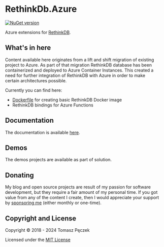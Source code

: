 # RethinkDb.Azure
[![NuGet version](https://badge.fury.io/nu/RethinkDb.Azure.WebJobs.Extensions.svg)](http://badge.fury.io/nu/RethinkDb.Azure.WebJobs.Extensions)

Azure extensions for [RethinkDB](https://www.rethinkdb.com/).

## What's in here

Content available here originates from a lift and shift migration of existing project to Azure. As part of that migration RethinkDB database has been containerized and deployed to Azure Container Instances. This created a need for further integration of RethinkDB with Azure in order to make certain architectures possible.

Currently you can find here:

- [Dockerfile](https://github.com/tpeczek/RethinkDb.Azure/tree/master/docker) for creating basic RethinkDB Docker image
- RethinkDB bindings for Azure Functions

## Documentation

The documentation is available [here](https://tpeczek.github.io/RethinkDb.Azure/).

## Demos

The demos projects are available as part of solution.

## Donating

My blog and open source projects are result of my passion for software development, but they require a fair amount of my personal time. If you got value from any of the content I create, then I would appreciate your support by [sponsoring me](https://github.com/sponsors/tpeczek) (either monthly or one-time).

## Copyright and License

Copyright © 2018 - 2024 Tomasz Pęczek

Licensed under the [MIT License](https://github.com/tpeczek/RethinkDb.Azure/blob/master/LICENSE.md)